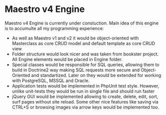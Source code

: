 Maestro v4 Engine
==

Maestro v4 Engine is currently under constuction. Main idea of this engine is to accumulte all my programming experience:
* As well as Maestro v1 and v2 it would be object-oriented with Masterclass as core CRUD model and default template as core CRUD view
* Folder structure would look nicer and was taken from bookster project. All Engine elements would be placed in Engine folder.
* Special classes would be responsible for SQL queries, allowing them to build in Doctrine2 way making SQL requests more secure and Object-Oriented and standartized. Later on they would be extended for working with PostgreSQL, MSSQL and Oracle.
* Application tests would be implemented in PhpUnit test style. However, unlike unit-tests they would be run in single file and should run faster
* jQuery GUI would be implemented allowing to create, delete, edit, sort, surf pages without site reload. Some other nice features like saving via CTRL+S or browsing images via arrow keys would be implemented too. 
